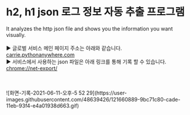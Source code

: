 # h2, h1 json 로그 정보 자동 추출 프로그램

It analyzes the http json file and shows you the information you want visually.
<br/>
<br/>
► 글로벌 서비스 메인 페이지 주소는 아래와 같습니다.
[carrie.pythonanywhere.com](http://carrie.pythonanywhere.com/)
<br/>
► 서비스에서 사용하는 json 파일은 아래 링크를 통해 기록 할 수 있습니다.
[chrome://net-export/](chrome://net-export/)

<br/>
<br/>
![화면-기록-2021-06-11-오후-5 52 29](https://user-images.githubusercontent.com/48639426/121660889-9bc71c80-cade-11eb-93f4-e4a01938d663.gif)


